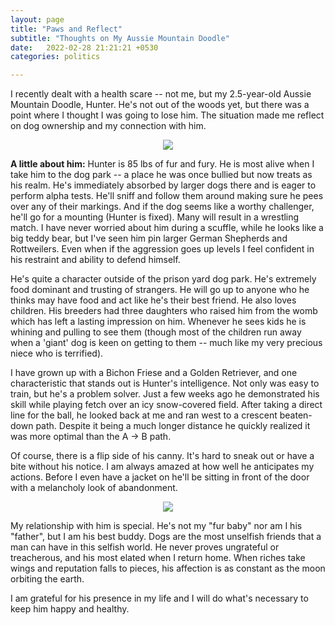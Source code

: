 ```yaml
---
layout: page
title: "Paws and Reflect"
subtitle: "Thoughts on My Aussie Mountain Doodle"
date:   2022-02-28 21:21:21 +0530
categories: politics

---
```


I recently dealt with a health scare -- not me, but my 2.5-year-old Aussie Mountain Doodle, Hunter. He's not out of the woods yet, but there was a point where 
I thought I was going to lose him. The situation made me reflect on dog ownership and my connection with him.

<p align="center">
  <img align="center" src="https://jfm-data.github.io/images/Hunter.jpg">
</p> 


**A little about him:**
Hunter is 85 lbs of fur and fury. He is most alive when I take him to the dog park -- a place he was once bullied but now treats as his realm. 
  He's immediately absorbed by larger dogs there and is eager to perform alpha tests. He'll sniff and follow them around making sure he pees over any of their markings. 
  And if the dog seems like a worthy challenger, he'll go for a mounting (Hunter is fixed). Many will result in a wrestling match. I have never worried about him during a scuffle, while he looks like a big teddy bear, but I've seen him pin larger German Shepherds and Rottweilers. Even when if the aggression goes up levels I feel confident in his restraint and ability to defend himself.

He's quite a character outside of the prison yard dog park. He's extremely food dominant and trusting of strangers. He will go up to anyone who he thinks may have food 
  and act like he's their best friend. He also loves children. His breeders had three daughters who raised him from the womb which has left a lasting impression on him.
  Whenever he sees kids he is whining and pulling to see them (though most of the children run away when a 'giant' dog is keen on getting to them -- much like my very precious niece who is terrified).
  
I have grown up with a Bichon Friese and a Golden Retriever, and one characteristic that stands out is Hunter's intelligence. Not only was easy to train, but he's a
  problem solver. Just a few weeks ago he demonstrated his skill while playing fetch over an icy snow-covered field. After taking a direct line for the ball, he looked back at me and ran west to a crescent beaten-down path. Despite it being a much longer distance he quickly realized it was more optimal than the A -> B path. 

Of course, there is a flip side of his canny. It's hard to sneak out or have a bite without his notice. I am always amazed at how well he anticipates my actions.
  Before I even have a jacket on he'll be sitting in front of the door with a melancholy look of abandonment.
  
  
<p align="center">
  <img align="center" src="https://jfm-data.github.io/images/Hunter2.jpg">
</p> 


My relationship with him is special. He's not my "fur baby" nor am I his "father", but I am his best buddy. Dogs are the most unselfish friends that a man can
  have in this selfish world. He never proves ungrateful or treacherous, and his most elated when I return home. When riches take wings and reputation falls to pieces, his affection is as constant as the moon orbiting the earth.

I am grateful for his presence in my life and I will do what's necessary to keep him happy and healthy. 
